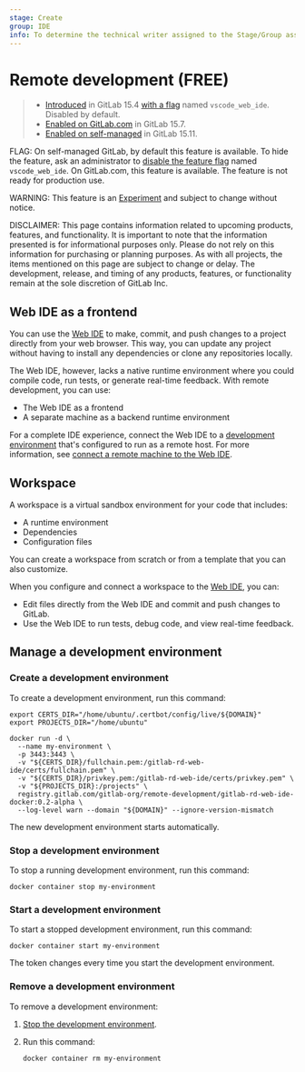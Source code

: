 ```yaml
---
stage: Create
group: IDE
info: To determine the technical writer assigned to the Stage/Group associated with this page, see https://about.gitlab.com/handbook/product/ux/technical-writing/#assignments
---
```


# Remote development **(FREE)**

> - [Introduced](https://gitlab.com/gitlab-org/gitlab/-/merge_requests/95169) in GitLab 15.4 [with a flag](../../../administration/feature_flags.md) named `vscode_web_ide`. Disabled by default.
> - [Enabled on GitLab.com](https://gitlab.com/gitlab-org/gitlab/-/issues/371084) in GitLab 15.7.
> - [Enabled on self-managed](https://gitlab.com/gitlab-org/gitlab/-/merge_requests/115741) in GitLab 15.11.

FLAG:
On self-managed GitLab, by default this feature is available. To hide the feature, ask an administrator to [disable the feature flag](../../../administration/feature_flags.md) named `vscode_web_ide`. On GitLab.com, this feature is available. The feature is not ready for production use.

WARNING:
This feature is an [Experiment](../../../policy/alpha-beta-support.md#experiment) and subject to change without notice.

DISCLAIMER:
This page contains information related to upcoming products, features, and functionality.
It is important to note that the information presented is for informational purposes only.
Please do not rely on this information for purchasing or planning purposes.
As with all projects, the items mentioned on this page are subject to change or delay.
The development, release, and timing of any products, features, or functionality remain at the
sole discretion of GitLab Inc.

## Web IDE as a frontend

You can use the [Web IDE](../web_ide_beta/index.md) to make, commit, and push changes to a project directly from your web browser.
This way, you can update any project without having to install any dependencies or clone any repositories locally.

The Web IDE, however, lacks a native runtime environment where you could compile code, run tests, or generate real-time feedback.
With remote development, you can use:

- The Web IDE as a frontend
- A separate machine as a backend runtime environment

For a complete IDE experience, connect the Web IDE to a [development environment](#workspace) that's configured to run as a remote host.
For more information, see [connect a remote machine to the Web IDE](connect_machine.md).

## Workspace

A workspace is a virtual sandbox environment for your code that includes:

- A runtime environment
- Dependencies
- Configuration files

You can create a workspace from scratch or from a template that you can also customize.

When you configure and connect a workspace to the [Web IDE](../web_ide_beta/index.md), you can:

- Edit files directly from the Web IDE and commit and push changes to GitLab.
- Use the Web IDE to run tests, debug code, and view real-time feedback.

## Manage a development environment

### Create a development environment

To create a development environment, run this command:

```shell
export CERTS_DIR="/home/ubuntu/.certbot/config/live/${DOMAIN}"
export PROJECTS_DIR="/home/ubuntu"

docker run -d \
  --name my-environment \
  -p 3443:3443 \
  -v "${CERTS_DIR}/fullchain.pem:/gitlab-rd-web-ide/certs/fullchain.pem" \
  -v "${CERTS_DIR}/privkey.pem:/gitlab-rd-web-ide/certs/privkey.pem" \
  -v "${PROJECTS_DIR}:/projects" \
  registry.gitlab.com/gitlab-org/remote-development/gitlab-rd-web-ide-docker:0.2-alpha \
  --log-level warn --domain "${DOMAIN}" --ignore-version-mismatch
```

The new development environment starts automatically.

### Stop a development environment

To stop a running development environment, run this command:

```shell
docker container stop my-environment
```

### Start a development environment

To start a stopped development environment, run this command:

```shell
docker container start my-environment
```

The token changes every time you start the development environment.

### Remove a development environment

To remove a development environment:

1. [Stop the development environment](#stop-a-development-environment).
1. Run this command:

   ```shell
   docker container rm my-environment
   ```
